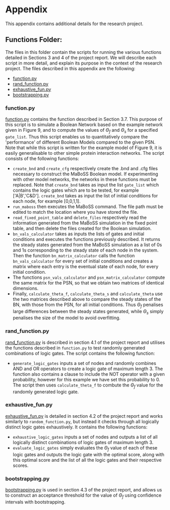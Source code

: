 # Appendix

This appendix contains additional details for the research project.

## Functions Folder:

The files in this folder contain the scripts for running the various functions detailed in Sections 3 and 4 of the project report. We will describe each script in more detail, and explain its purpose in the context of the research project. The files described in this appendix are the following:

- [function.py](#functionpy)
- [rand_function.py](#rand_functionpy)
- [exhaustive_fun.py](#exhaustive_funpy)
- [bootstrapping.py](#bootstrappingpy)

### function.py

[function.py](Functions/function.py) contains the function described in Section 3.7. This purpose of this script is to simulate a Boolean Network based on the example network given in Figure 9, and to compute the values of $\Theta_f$ and $\Theta_s$ for a specified `gate_list`. Thus this script enables us to quantitatively compare the 'performance' of different Boolean Models compared to the given PSN. Note that while this script is written for the example model of Figure 9, it is easily generalisable to other simple protein interaction networks. The script consists of the following functions:

- `create_bnd` and `create_cfg` respectively create the .bnd and .cfg files necessary to construct the MaBoSS Boolean model. If experimenting with other model networks, the networks in these functions must be replaced. Note that `create_bnd` takes as input the list `gate_list` which contains the logic gates which are to be tested, for example ['A|B','C&D']. `create_bnd` takes as input the list of initial conditions for each node, for example [0,0,1,1].
- `run_maboss` then executes the MaBoSS command. The file path must be edited to match the location where you have stored the file.
- `read_fixed_point_table` and `delete_files` respectively read the information generated from the MaBoSS simulation in the fixed point table, and then delete the files created for the Boolean simulation.
- `bn_vals_calculator` takes as inputs the lists of gates and initial conditions and executes the functions previously described. It returns the steady states generated from the MaBoSS simulation as a list of 0s and 1s corresponding to the steady state of each node in the system. Then the function `bn_matrix_calculator` calls the function `bn_vals_calculator` for every set of initial conditions and creates a matrix where each entry is the eventual state of each node, for every initial condition. 
- The functions `psn_vals_calculator` and `psn_matrix_calculator` compute the same matrix for the PSN, so that we obtain two matrices of identical dimensions.
- Finally, `calculate_theta_f`, `calculate_theta_s` and `calculate_theta` use the two matrices described above to compare the steady states of the BN, with those from the PSN, for all initial conditions. Thus $\Theta_f$ penalises large differences between the steady states generated, while $\Theta_s$ simply penalises the size of the model to avoid overfitting.

### rand_function.py

[rand_function.py](Functions/rand_function.py) is described in section 4.1 of the project report and utilises the functions described in `function.py` to test randomly generated combinations of logic gates. The script contains the following function:

- `generate_logic_gates` inputs a set of nodes and randomly combines AND and OR operators to create a logic gate of maximum length 3. The function also contains a clause to include the NOT operator with a given probability, however for this example we have set this probability to 0. The script then uses `calculate_theta_f` to combute the $\Theta_f$ value for the randomly generated logic gate.

### exhaustive_fun.py

[exhaustive_fun.py](Functions/exhaustive_fun.py) is detailed in section 4.2 of the project report and works similarly to `random_function.py`, but instead it checks through all logically distinct logic gates exhaustively. It contains the following functions:

- `exhaustive_logic_gates` inputs a set of nodes and outputs a list of all logically distinct combinations of logic gates of maximum length 3.
- `evaluate_logic_gates` simply evaluates the $\Theta_f$ value of each of these logic gates and outputs the logic gate with the optimal score, along with this optimal score and the list of all the logic gates and their respective scores.

### bootstrapping.py

[bootstrapping.py](Functions/bootstrapping.py) is used in section 4.3 of the project report, and allows us to construct an acceptance threshold for the value of $\Theta_f$ using confidence intervals with bootstrapping.
